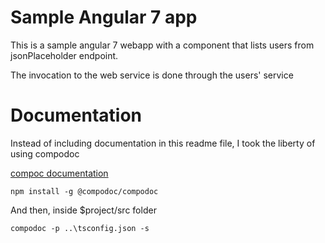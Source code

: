 # Sample Angular 7 app

This is a sample angular 7 webapp with a component that lists users from jsonPlaceholder endpoint. 

The invocation to the web service is done through the users' service

# Documentation

Instead of including documentation in this readme file, I took the liberty of using compodoc

[compoc documentation](https://github.com/daniel-alonso-sanchez/angular-dalonso-test-/blob/master/src/documentation/index.html)
```
npm install -g @compodoc/compodoc

```

And then, inside $project/src folder

```
compodoc -p ..\tsconfig.json -s

```

